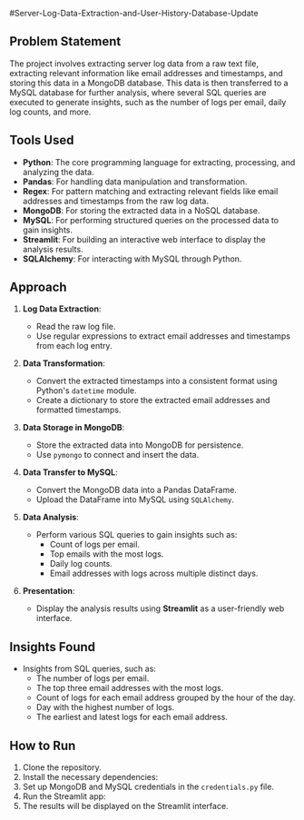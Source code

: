 #Server-Log-Data-Extraction-and-User-History-Database-Update

## Problem Statement
The project involves extracting server log data from a raw text file, extracting relevant information like email addresses and timestamps, and storing this data in a MongoDB database. This data is then transferred to a MySQL database for further analysis, where several SQL queries are executed to generate insights, such as the number of logs per email, daily log counts, and more.

## Tools Used
- **Python**: The core programming language for extracting, processing, and analyzing the data.
- **Pandas**: For handling data manipulation and transformation.
- **Regex**: For pattern matching and extracting relevant fields like email addresses and timestamps from the raw log data.
- **MongoDB**: For storing the extracted data in a NoSQL database.
- **MySQL**: For performing structured queries on the processed data to gain insights.
- **Streamlit**: For building an interactive web interface to display the analysis results.
- **SQLAlchemy**: For interacting with MySQL through Python.

## Approach

1. **Log Data Extraction**:
   - Read the raw log file.
   - Use regular expressions to extract email addresses and timestamps from each log entry.

2. **Data Transformation**:
   - Convert the extracted timestamps into a consistent format using Python's `datetime` module.
   - Create a dictionary to store the extracted email addresses and formatted timestamps.

3. **Data Storage in MongoDB**:
   - Store the extracted data into MongoDB for persistence.
   - Use `pymongo` to connect and insert the data.

4. **Data Transfer to MySQL**:
   - Convert the MongoDB data into a Pandas DataFrame.
   - Upload the DataFrame into MySQL using `SQLAlchemy`.

5. **Data Analysis**:
   - Perform various SQL queries to gain insights such as:
     - Count of logs per email.
     - Top emails with the most logs.
     - Daily log counts.
     - Email addresses with logs across multiple distinct days.

6. **Presentation**:
   - Display the analysis results using **Streamlit** as a user-friendly web interface.

## Insights Found
- Insights from SQL queries, such as:
  - The number of logs per email.
  - The top three email addresses with the most logs.
  - Count of logs for each email address grouped by the hour of the day.
  - Day with the highest number of logs.
  - The earliest and latest logs for each email address.

## How to Run
1. Clone the repository.
2. Install the necessary dependencies:
3. Set up MongoDB and MySQL credentials in the `credentials.py` file.
4. Run the Streamlit app:
5. The results will be displayed on the Streamlit interface.
